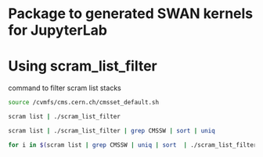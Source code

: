 # Package to generated SWAN kernels for JupyterLab

# Using scram_list_filter

command to filter scram list stacks 
```.sh
source /cvmfs/cms.cern.ch/cmsset_default.sh

scram list | ./scram_list_filter

scram list | ./scram_list_filter | grep CMSSW | sort | uniq

for i in $(scram list | grep CMSSW | uniq | sort  | ./scram_list_filter ); do echo -n \"$i\",; done
```